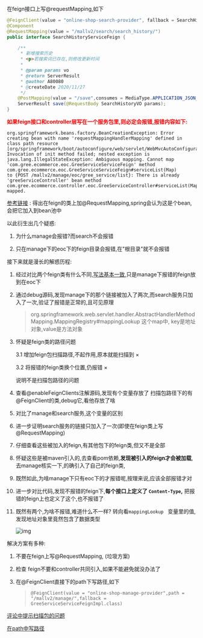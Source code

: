 在feign接口上写@requestMapping,如下

```java
@FeignClient(value = "online-shop-search-provider", fallback = SearchHistoryServiceFeignImpl.class)
@Component
@RequestMapping(value = "/mallv2/search/search_history/")
public interface SearchHistoryServiceFeign {

    /**
     * 新增搜索历史
     * <p>若搜索词已存在,则修改更新时间
     *
     * @param params vo
     * @return ServerResult
     * @author A80080
     * @createDate 2020/11/27
     */
    @PostMapping(value = "/save",consumes = MediaType.APPLICATION_JSON_VALUE)
    ServerResult save(@RequestBody SearchHistoryVO params);
}
```

<b style="color:red"> 如果feign接口和controller层写在一个服务包里,则必定会报错,报错内容如下:</b>

```
org.springframework.beans.factory.BeanCreationException: Error creating bean with name 'requestMappingHandlerMapping' defined in class path resource [org/springframework/boot/autoconfigure/web/servlet/WebMvcAutoConfiguration$EnableWebMvcConfiguration.class]: Invocation of init method failed; nested exception is java.lang.IllegalStateException: Ambiguous mapping. Cannot map 'com.gree.ecommerce.eoc.GreeServiceServiceFeign' method 
com.gree.ecommerce.eoc.GreeServiceServiceFeign#serviceList(Map)
to {POST /mallv2/manage/eoc/gree_service/list}: There is already 'greeServiceController' bean method
com.gree.ecommerce.controller.eoc.GreeServiceController#serviceList(Map) mapped.
```

[参考链接](https://www.cnblogs.com/xiufengchen/p/10621705.html) : 得出在feign的类上加@RequestMapping,spring会认为这是个bean,会把它加入到bean池中

以此衍生出几个疑惑:

 1. 为什么manage会报错?而search不会报错

 2. 只在manage下的eoc下的feign目录会报错,在"根目录"就不会报错

    

接下来就是漫长的解惑历程:



1. 经过对比两个feign类有什么不同,<u>写法基本一致</u>,只是manage下报错的feign放到在eoc下

2. 通过debug源码,发现manage下的那个链接被加入了两次,而search服务只加入了一次,验证了报错是正常的,且可见原理

   > org.springframework.web.servlet.handler.AbstractHandlerMethodMapping.MappingRegistry#mappingLookup 这个map中, key是地址对象,value是方法对象

3. 怀疑是feign类的路径问题

   3.1 增加feign包扫描路径,不起作用,原本就能扫描到 ×

   3.2 将报错的feign类换个位置,仍报错 ×

   说明不是扫描包路径的问题

4. 查看@enableFeignClients注解源码,发现有个变量存放了 扫描包路径下的有@FeignClient的类,debug它,看他存放了啥

5. 对比了manage和search服务,这个变量的区别

6. 进一步证明search服务的链接只加入了一次(即使在feign类上写@RequestMapping)

7. 仔细查看这些被加入的feign,有其他包下的feign类,但又不是全部

8. 怀疑这些是被maven引入的,去查看pom依赖,**发现被引入的feign才会被加载**,去manage核实一下,的确引入了自己的feign类,

9. 既然如此,为啥manage下只有eoc下的才报错呢,按理来说,应该全部报错才对

10. 进一步对比代码,发现不报错的feign下,**每个接口上定义了 `Content-Type`,** 把报错的feign上也定义了这个,也不报错了

11. 既然有两个,为啥不报错,难道什么不一样? 转向看`mappingLookup ` 变量里的值,发现地址对象里竟然包含了数据类型

    ![img](https://gitee.com/xiaokunji/my-images/raw/master/myMD/20210711124824.png)

解决方案有多种:

1. 不要在feign上写@RequestMapping, (垃圾方案)

2. 检查 feign不要和controller共同引入,如果不能避免就没办法了

3. 在@FeignClient直接下的path下写路径,如下

   > `@FeignClient(value = "online-shop-manage-provider",path = "/mallv2/manage/",fallback = GreeServiceServiceFeignImpl.class)`



[评论中提示扫描包的问题](https://blog.csdn.net/weixin_44495198/article/details/105931661)

[在path中写路径](https://my.oschina.net/u/2000675/blog/2244769)